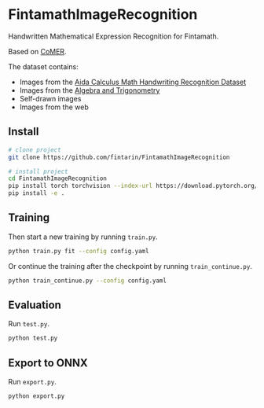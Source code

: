 # FintamathImageRecognition

Handwritten Mathematical Expression Recognition for Fintamath.

Based on [CoMER](https://github.com/Green-Wood/CoMER).

The dataset contains:

- Images from the [Aida Calculus Math Handwriting Recognition Dataset](https://www.kaggle.com/datasets/aidapearson/ocr-data/data)
- Images from the [Algebra and Trigonometry](https://openstax.org/details/books/algebra-and-trigonometry-2e)
- Self-drawn images
- Images from the web

## Install

```bash
# clone project   
git clone https://github.com/fintarin/FintamathImageRecognition

# install project
cd FintamathImageRecognition
pip install torch torchvision --index-url https://download.pytorch.org/whl/cu118
pip install -e .
```

## Training

Then start a new training by running `train.py`.

```bash
python train.py fit --config config.yaml
```

Or continue the training after the checkpoint by running `train_continue.py`.

```bash
python train_continue.py --config config.yaml
```

## Evaluation

Run `test.py`.

```bash
python test.py
```

## Export to ONNX

Run `export.py`.

```bash
python export.py
```
